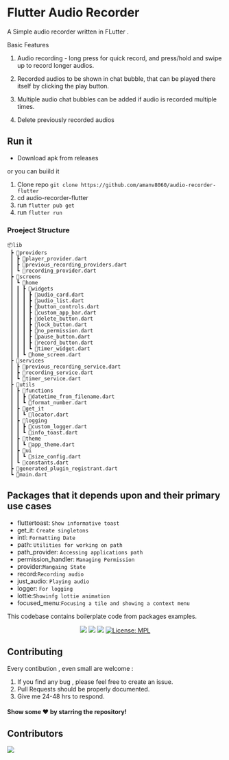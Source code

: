 # Flutter Audio Recorder 

A Simple audio recorder written in FLutter .

Basic Features
1. Audio recording - long press for quick record, and press/hold and  swipe up  to record longer audios.

2. Recorded audios to be shown in chat bubble, that can be played there itself by clicking the play button.

3. Multiple audio chat bubbles can be added if audio is recorded multiple times.

4. Delete previously recorded audios



## Run it 

- Download apk from releases 

or you can buiild it

1. Clone repo `git clone https://github.com/amanv8060/audio-recorder-flutter`
2. cd audio-recorder-flutter
3. run `flutter pub get`
4. run `flutter run`


### Proeject Structure
```
📦lib
 ┣ 📂providers
 ┃ ┣ 📜player_provider.dart
 ┃ ┣ 📜previous_recording_providers.dart
 ┃ ┗ 📜recording_provider.dart
 ┣ 📂screens
 ┃ ┗ 📂home
 ┃ ┃ ┣ 📂widgets
 ┃ ┃ ┃ ┣ 📜audio_card.dart
 ┃ ┃ ┃ ┣ 📜audio_list.dart
 ┃ ┃ ┃ ┣ 📜button_controls.dart
 ┃ ┃ ┃ ┣ 📜custom_app_bar.dart
 ┃ ┃ ┃ ┣ 📜delete_button.dart
 ┃ ┃ ┃ ┣ 📜lock_button.dart
 ┃ ┃ ┃ ┣ 📜no_permission.dart
 ┃ ┃ ┃ ┣ 📜pause_button.dart
 ┃ ┃ ┃ ┣ 📜record_button.dart
 ┃ ┃ ┃ ┗ 📜timer_widget.dart
 ┃ ┃ ┗ 📜home_screen.dart
 ┣ 📂services
 ┃ ┣ 📜previous_recording_service.dart
 ┃ ┣ 📜recording_service.dart
 ┃ ┗ 📜timer_service.dart
 ┣ 📂utils
 ┃ ┣ 📂functions
 ┃ ┃ ┣ 📜datetime_from_filename.dart
 ┃ ┃ ┗ 📜format_number.dart
 ┃ ┣ 📂get_it
 ┃ ┃ ┗ 📜locator.dart
 ┃ ┣ 📂logging
 ┃ ┃ ┣ 📜custom_logger.dart
 ┃ ┃ ┗ 📜info_toast.dart
 ┃ ┣ 📂theme
 ┃ ┃ ┗ 📜app_theme.dart
 ┃ ┣ 📂ui
 ┃ ┃ ┗ 📜size_config.dart
 ┃ ┗ 📜constants.dart
 ┣ 📜generated_plugin_registrant.dart
 ┗ 📜main.dart
 ```

## Packages that it depends upon and their primary use cases
- fluttertoast: `Show informative toast`
- get_it: `Create singletons`
- intl: `Formatting Date`
- path: `Utilities for working on path`
- path_provider: `Accessing applications path`
- permission_handler: `Managing Permission`
- provider:`Mangaing State`
- record:`Recording audio`
- just_audio: `Playing audio`
- logger: `For logging`
- lottie:`Showinfg lottie animation`
- focused_menu:`Focusing a tile and showing a context menu`


This codebase contains boilerplate code from packages examples.

<p align="center">
<a href="https://flutter.dev/"><img src="https://img.shields.io/badge/Flutter-v2.8.1-blue?logo=flutter"></a>
<a href="https://github.com/amanv8060/audio-recorder-flutter"><img src="https://img.shields.io/github/stars/amanv8060/audio-recorder-flutter.svg?style=flat&logo=github&colorB=deeppink&label=stars"></a>
<a href="https://github.com/amanv8060/audio-recorder-flutter"><img src="https://img.shields.io/github/v/release/amanv8060/audio-recorder-flutter.svg"></a>
<a href="https://github.com/amanv8060/audio-recorder-flutter"><img src="https://img.shields.io/github/license/amanv8060/audio-recorder-flutter.svg" alt="License: MPL"></a>
</p>

## Contributing

Every contibution , even small are welcome : 

1. If you find any bug , please feel free to create an issue.
2. Pull Requests should be properly documented.
3. Give me 24-48 hrs to respond.


#### Show some ❤️ by starring the repository!

## Contributors

<a href="https://github.com/amanv8060/audio-recorder-flutter/graphs/contributors">
  <img src="https://contrib.rocks/image?repo=amanv8060/audio-recorder-flutter" />
</a>
